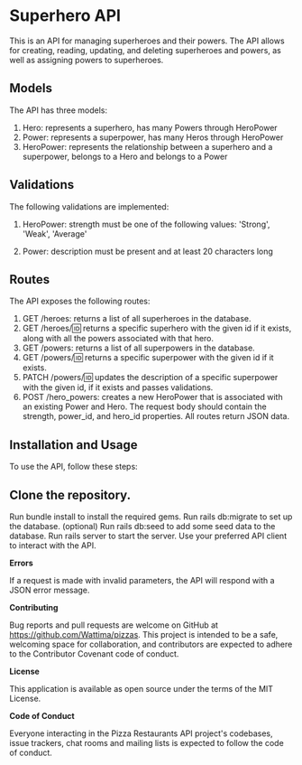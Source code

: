 # Superhero API

This is an API for managing superheroes and their powers. The API allows for creating, reading, updating, and deleting superheroes and powers, as well as assigning powers to superheroes.

## Models
The API has three models:

1. Hero: represents a superhero, has many Powers through HeroPower
2. Power: represents a superpower, has many Heros through HeroPower
3. HeroPower: represents the relationship between a superhero and a superpower, belongs to a Hero and belongs to a Power


## Validations
The following validations are implemented:

1. HeroPower:
strength must be one of the following values: 'Strong', 'Weak', 'Average'

2. Power:
description must be present and at least 20 characters long

## Routes
The API exposes the following routes:

1. GET /heroes: returns a list of all superheroes in the database.
2. GET /heroes/:id: returns a specific superhero with the given id if it exists, along with all the powers associated with that hero.
3. GET /powers: returns a list of all superpowers in the database.
4. GET /powers/:id: returns a specific superpower with the given id if it exists.
5. PATCH /powers/:id: updates the description of a specific superpower with the given id, if it exists and passes validations.
6. POST /hero_powers: creates a new HeroPower that is associated with an existing Power and Hero. The request body should contain the strength, power_id, and hero_id properties.
All routes return JSON data.

## Installation and Usage
To use the API, follow these steps:

## Clone the repository.
Run bundle install to install the required gems.
Run rails db:migrate to set up the database.
(optional) Run rails db:seed to add some seed data to the database.
Run rails server to start the server.
Use your preferred API client to interact with the API.

**Errors**

If a request is made with invalid parameters, the API will respond with a JSON error message.

**Contributing**

Bug reports and pull requests are welcome on GitHub at https://github.com/Wattima/pizzas. This project is intended to be a safe, welcoming space for collaboration, and contributors are expected to adhere to the Contributor Covenant code of conduct.

**License**

This application is available as open source under the terms of the MIT License.

**Code of Conduct**

Everyone interacting in the Pizza Restaurants API project's codebases, issue trackers, chat rooms and mailing lists is expected to follow the code of conduct.

